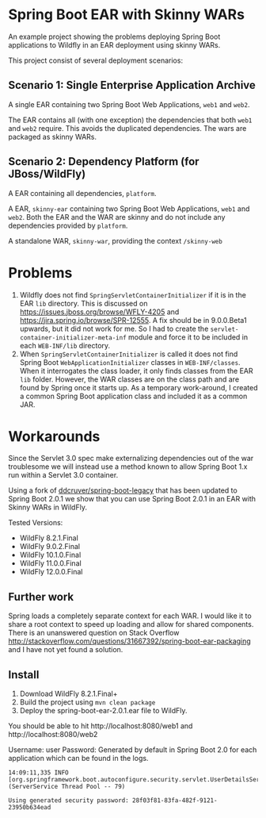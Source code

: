 # Spring Boot EAR with Skinny WARs

An example project showing the problems deploying Spring Boot applications to Wildfly in an EAR deployment using skinny WARs.

This project consist of several deployment scenarios:

## Scenario 1: Single Enterprise Application Archive

A single EAR containing two Spring Boot Web Applications, `web1` and `web2`.

The EAR contains all (with one exception) the dependencies that both `web1` and `web2` require.
This avoids the duplicated dependencies.  The wars are packaged as skinny WARs.

## Scenario 2: Dependency Platform (for JBoss/WildFly)

A EAR containing all dependencies, `platform`.

A EAR, `skinny-ear` containing two Spring Boot Web Applications, `web1` and `web2`.
Both the EAR and the WAR are skinny and do not include any dependencies provided by `platform`.

A standalone WAR, `skinny-war`, providing the context `/skinny-web`

# Problems

1. Wildfly does not find `SpringServletContainerInitializer` if it is in the EAR `lib` directory. This is 
discussed on https://issues.jboss.org/browse/WFLY-4205 and https://jira.spring.io/browse/SPR-12555. A fix should be in 
9.0.0.Beta1 upwards, but it did not work for me.
So I had to create  the `servlet-container-initializer-meta-inf` module and force it to be included in each `WEB-INF/lib` directory.
2. When `SpringServletContainerInitializer` is called it does not find Spring Boot `WebApplicationInitializer` classes in
`WEB-INF/classes`. When it interrogates the class loader, it only finds classes from the EAR `lib` folder. However, the 
WAR classes are on the class path and are found by Spring once it starts up. As a temporary work-around, I created a common Spring Boot
application class and included it as a common JAR.

# Workarounds

Since the Servlet 3.0 spec make externalizing dependencies out of the war troublesome
we will instead use a method known to allow Spring Boot 1.x run within a Servlet 3.0 container.

Using a fork of [ddcruver/spring-boot-legacy](https://github.com/ddcruver/spring-boot-legacy) that has been updated to Spring Boot 2.0.1 
we show that you can use Spring Boot 2.0.1 in an EAR with Skinny WARs in WildFly.

Tested Versions:
- WildFly 8.2.1.Final
- WildFly 9.0.2.Final
- WildFly 10.1.0.Final
- WildFly 11.0.0.Final
- WildFly 12.0.0.Final

## Further work

Spring loads a completely separate context for each WAR. I would like it to share a root context to speed up loading and allow
for shared components. There is an unanswered question on Stack Overflow http://stackoverflow.com/questions/31667392/spring-boot-ear-packaging and
I have not yet found a solution.

## Install

1. Download WildFly 8.2.1.Final+
2. Build the project using `mvn clean package`
3. Deploy the spring-boot-ear-2.0.1.ear file to WildFly.

You should be able to hit http://localhost:8080/web1 and http://localhost:8080/web2

Username: user
Password: Generated by default in Spring Boot 2.0 for each application which can be found in the logs.

```$log
14:09:11,335 INFO  [org.springframework.boot.autoconfigure.security.servlet.UserDetailsServiceAutoConfiguration] (ServerService Thread Pool -- 79)

Using generated security password: 28f03f81-83fa-482f-9121-23950b634ead

```

